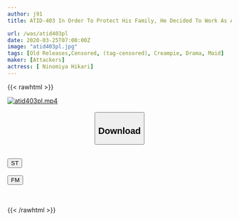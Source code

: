 ```yaml
---
author: j91
title: ATID-403 In Order To Protect His Family, He Decided To Work As A Maid Under A Guess Rich Man. Hikari Ninomiya

url: /was/atid403pl
date: 2020-03-25T07:00:00Z
image: "atid403pl.jpg"
tags: [Old Releases,Censored, (tag-censored), Creampie, Drama, Maid]
maker: [Attackers]
actress: [ Ninomiya Hikari]
---
```



{{< rawhtml >}}

<div class="video" data-videoid="m7BQPQKX4bSbaOm">
    <a href="javascript:;">
        <img src="/was/atid403pl/atid403pl.jpg" width="WIDTH" height="HEIGHT" alt="atid403pl.mp4" loading="lazy">
    </a>
</div>

<script type="text/javascript" src="https://j91.asia/asset/on-demand-st.js"></script>

<br>
  <link rel="stylesheet" href="https://j91.asia/asset/bs5.css">
  
  <center>
  <button class="btn btn-primary" type="button" data-bs-toggle="collapse" data-bs-target=".multi-collapse" aria-expanded="false" aria-controls="multiCollapseExample1 multiCollapseExample2"><h2>Download</h2></button></center>
</p>
<div class="row">
  <div class="col">
    <div class="collapse multi-collapse" id="multiCollapseExample1">
      <div class="card card-body">
	      	      <br>
<div class="buttons">  
<a href="https://streamtape.to/v/m7BQPQKX4bSbaOm" target="_blank"><button class="btn-hover color-3"><i class="fa fa-download"></i> ST</button></a></div>
    </div>
  </div>
</div>
  <div class="col">
    <div class="collapse multi-collapse" id="multiCollapseExample2">
      <div class="card card-body">
	      <br>
<div class="buttons">
    <a href="https://filemoon.sx/d/tutnlhbc6jot" target="_blank"><button class="btn-hover color-8"><i class="fa fa-download"></i> FM</button></a></div>
<br><br>
      </div>
    </div>
  </div>
</div>

{{< /rawhtml >}}